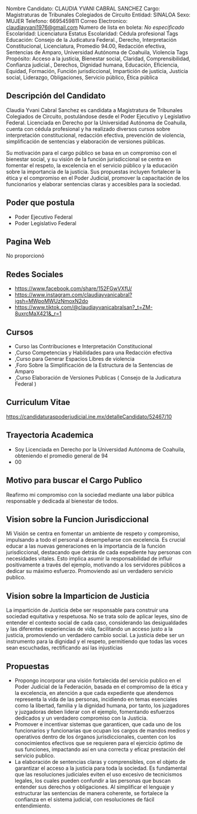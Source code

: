 Nombre Candidato: CLAUDIA YVANI CABRAL SANCHEZ
Cargo: Magistraturas de Tribunales Colegiados de Circuito
Entidad: SINALOA
Sexo: MUJER
Telefono: 6695459811
Correo Electronico: claudiayvani1976@gmail.com
Numero de lista en boleta: *No especificado*
Escolaridad: Licenciatura
Estatus Escolaridad: Cédula profesional
Tags Educación: Consejo de la Judicatura Federal., Derecho, Interpretación Constitucional, Licenciatura, Promedio 94.00, Redacción efectiva, Sentencias de Amparo, Universidad Autónoma de Coahuila, Violencia
Tags Propósito: Acceso a la justicia, Bienestar social, Claridad, Comprensibilidad, Confianza judicial., Derechos, Dignidad humana, Educación, Eficiencia, Equidad, Formación, Función jurisdiccional, Impartición de justicia, Justicia social, Liderazgo, Obligaciones, Servicio público, Ética pública


## Descripción del Candidato 

Claudia Yvani Cabral Sanchez es candidata a Magistratura de Tribunales Colegiados de Circuito, postulándose desde el Poder Ejecutivo y Legislativo Federal. Licenciada en Derecho por la Universidad Autónoma de Coahuila, cuenta con cédula profesional y ha realizado diversos cursos sobre interpretación constitucional, redacción efectiva, prevención de violencia, simplificación de sentencias y elaboración de versiones públicas. 

Su motivación para el cargo público se basa en un compromiso con el bienestar social, y su visión de la función jurisdiccional se centra en fomentar el respeto, la excelencia en el servicio público y la educación sobre la importancia de la justicia. Sus propuestas incluyen fortalecer la ética y el compromiso en el Poder Judicial, promover la capacitación de los funcionarios y elaborar sentencias claras y accesibles para la sociedad.


## Poder que postula

- Poder Ejecutivo Federal
- Poder Legislativo Federal


## Pagina Web

No proporcionó


## Redes Sociales

- https://www.facebook.com/share/152FGwVXfU/
- https://www.instagram.com/claudiayvanicabral?igsh=MWpoMWUzNmoxN2do
- https://www.tiktok.com/@claudiayvanicabralsan?_t=ZM-8uxrcMaX421&_r=1


## Cursos

- Curso las Contribuciones e Interpretación Constitucional
- ,Curso Competencias y Habilidades para una Redacción efectiva
- ,Curso para Generar Espacios Libres de violencia
- ,Foro Sobre la Simplificación de la Estructura de la Sentencias de Amparo
- ,Curso Elaboración de Versiones Publicas ( Consejo de la Judicatura Federal )


## Curriculum Vitae

https://candidaturaspoderjudicial.ine.mx/detalleCandidato/52467/10


## Trayectoria Academica

- Soy Licenciada en Derecho por la Universidad Autónoma de Coahuila, obteniendo el promedio general de 94
- 00


## Motivo para buscar el Cargo Publico

Reafirmo mi compromiso con la sociedad mediante una labor pública responsable y dedicada al bienestar de todos.


## Vision sobre la Funcion Jurisdiccional

Mi Visión se centra en fomentar un ambiente de respeto y compromiso, impulsando a todo el personal a desempeñarse con excelencia. Es crucial educar a las nuevas generaciones en la importancia de la función jurisdiccional, destacando que detrás de cada expediente hay personas con necesidades vitales. Esto implica asumir la responsabilidad de influir positivamente a través del ejemplo, motivando a los servidores públicos a dedicar su máximo esfuerzo. Promoviendo así un verdadero servicio publico.


## Vision sobre la Imparticion de Justicia

La impartición de Justicia debe ser responsable para construir una sociedad equitativa y respetuosa. No se trata solo de aplicar leyes, sino de entender el contexto social de cada caso, considerando las desigualdades y las diferentes experiencias de vida, facilitando un acceso justo a la justicia, promoviendo un verdadero cambio social. La justicia debe ser un instrumento para la dignidad y el respeto, permitiendo que todas las voces sean escuchadas, rectificando así las injusticias


## Propuestas

- Propongo incorporar una visión fortalecida del servicio publico en el Poder Judicial de la Federación, basada en el compromiso de la ética y la excelencia, en atención a que cada expediente que atendemos representa la vida de las personas, incidiendo en temas esenciales como la libertad, familia y la dignidad humana, por tanto, los juzgadores y juzgadoras deben liderar con el ejemplo, fomentando esfuerzos dedicados y un verdadero compromiso con la Justicia.
- Promover e incentivar sistemas que garanticen, que cada uno de los funcionarios y funcionarias que ocupan los cargos de mandos medios y operativos dentro de los órganos jurisdiccionales, cuenten con los conocimientos efectivos que se requieren para el ejercicio óptimo de sus funciones, impactando así en una correcta y eficaz prestación del servicio publico.
- La elaboración de sentencias claras y comprensibles, con el objeto de garantizar el acceso a la justicia para toda la sociedad. Es fundamental que las resoluciones judiciales eviten el uso excesivo de tecnicismos legales, los cuales pueden confundir a las personas que buscan entender sus derechos y obligaciones. Al simplificar el lenguaje y estructurar las sentencias de manera coherente, se fortalece la confianza en el sistema judicial, con resoluciones de fácil entendimiento.

